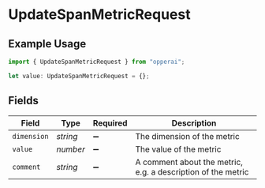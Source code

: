 # UpdateSpanMetricRequest

## Example Usage

```typescript
import { UpdateSpanMetricRequest } from "opperai";

let value: UpdateSpanMetricRequest = {};
```

## Fields

| Field                                                        | Type                                                         | Required                                                     | Description                                                  |
| ------------------------------------------------------------ | ------------------------------------------------------------ | ------------------------------------------------------------ | ------------------------------------------------------------ |
| `dimension`                                                  | *string*                                                     | :heavy_minus_sign:                                           | The dimension of the metric                                  |
| `value`                                                      | *number*                                                     | :heavy_minus_sign:                                           | The value of the metric                                      |
| `comment`                                                    | *string*                                                     | :heavy_minus_sign:                                           | A comment about the metric, e.g. a description of the metric |